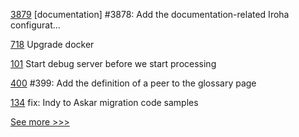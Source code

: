 
[3879](https://github.com/hyperledger/iroha/pull/3879) [documentation] #3878: Add the documentation-related Iroha configurat…

[718](https://github.com/hyperledger/fabric-private-chaincode/pull/718) Upgrade docker

[101](https://github.com/hyperledger/firefly-transaction-manager/pull/101) Start debug server before we start processing

[400](https://github.com/hyperledger/iroha-2-docs/pull/400) #399: Add the definition of a peer to the glossary page

[134](https://github.com/hyperledger/aries-javascript-docs/pull/134) fix: Indy to Askar migration code samples


[See more >>>](https://start-here.hyperledger.org/pull-requests)
